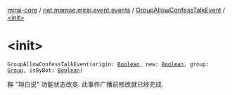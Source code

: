 [mirai-core](../../index.md) / [net.mamoe.mirai.event.events](../index.md) / [GroupAllowConfessTalkEvent](index.md) / [&lt;init&gt;](./-init-.md)

# &lt;init&gt;

`GroupAllowConfessTalkEvent(origin: `[`Boolean`](https://kotlinlang.org/api/latest/jvm/stdlib/kotlin/-boolean/index.html)`, new: `[`Boolean`](https://kotlinlang.org/api/latest/jvm/stdlib/kotlin/-boolean/index.html)`, group: `[`Group`](../../net.mamoe.mirai.contact/-group/index.md)`, isByBot: `[`Boolean`](https://kotlinlang.org/api/latest/jvm/stdlib/kotlin/-boolean/index.html)`)`

群 "坦白说" 功能状态改变. 此事件广播前修改就已经完成.

